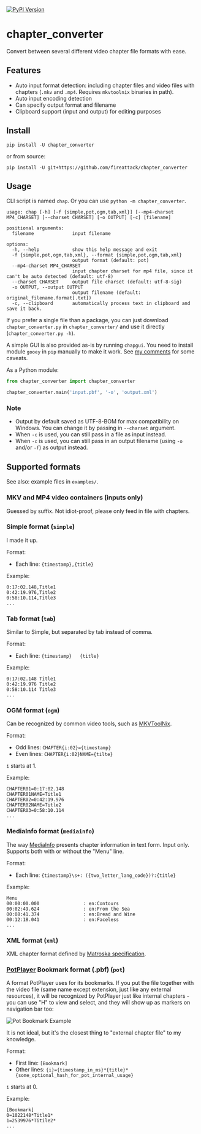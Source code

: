 [![PyPI Version](https://img.shields.io/pypi/v/chapter-converter.svg)](https://pypi.python.org/pypi/chapter-converter)

# chapter_converter
Convert between several different video chapter file formats with ease.

## Features

* Auto input format detection: including chapter files and video files with chapters (`.mkv` and `.mp4`. Requires `mkvtoolnix` binaries in path).
* Auto input encoding detection
* Can specify output format and filename
* Clipboard support (input and output) for editing purposes

## Install

```
pip install -U chapter_converter
```
or from source:
```
pip install -U git+https://github.com/fireattack/chapter_converter
```

## Usage

CLI script is named `chap`. Or you can use `python -m chapter_converter`.

```
usage: chap [-h] [-f {simple,pot,ogm,tab,xml}] [--mp4-charset MP4_CHARSET] [--charset CHARSET] [-o OUTPUT] [-c] [filename]

positional arguments:
  filename              input filename

options:
  -h, --help            show this help message and exit
  -f {simple,pot,ogm,tab,xml}, --format {simple,pot,ogm,tab,xml}
                        output format (default: pot)
  --mp4-charset MP4_CHARSET
                        input chapter charset for mp4 file, since it can't be auto detected (default: utf-8)
  --charset CHARSET     output file charset (default: utf-8-sig)
  -o OUTPUT, --output OUTPUT
                        output filename (default: original_filename.format[.txt])
  -c, --clipboard       automatically process text in clipboard and save it back.
```

If you prefer a single file than a package, you can just download `chapter_converter.py` in `chapter_converter/` and use it directly (`chapter_converter.py -h`).

A simple GUI is also provided as-is by running `chapgui`. You need to install module `gooey` in `pip` manually to make it work. See [my comments](https://github.com/fireattack/chapter_converter/pull/4#issuecomment-1359129224) for some caveats.

As a Python module:

```python
from chapter_converter import chapter_converter

chapter_converter.main('input.pbf', '-o', 'output.xml')
```

### Note

* Output by default saved as UTF-8-BOM for max compatibility on Windows. You can change it by passing in `--charset` argument.
* When `-c` is used, you can still pass in a file as input instead.
* When `-c` is used, you can still pass in an output filename (using `-o` and/or `-f`) as output instead.

## Supported formats

See also: example files in `examples/`.

### MKV and MP4 video containers (inputs only)

Guessed by suffix. Not idiot-proof, please only feed in file with chapters.

### Simple format (`simple`)

I made it up.

Format:
* Each line: `{timestamp},{title}`

Example:

```
0:17:02.148,Title1
0:42:19.976,Title2
0:58:10.114,Title3
...
```

### Tab format (`tab`)

Similar to Simple, but separated by tab instead of comma.

Format:
* Each line: `{timestamp}	{title}`

Example:

```
0:17:02.148	Title1
0:42:19.976	Title2
0:58:10.114	Title3
...
```

### OGM format (`ogm`)

Can be recognized by common video tools, such as [MKVToolNix](https://mkvtoolnix.download/).

Format:
* Odd lines: `CHAPTER{i:02}={timestamp}`
* Even lines: `CHAPTER{i:02}NAME={tilte}`

`i` starts at 1.

Example:

```
CHAPTER01=0:17:02.148
CHAPTER01NAME=Title1
CHAPTER02=0:42:19.976
CHAPTER02NAME=Title2
CHAPTER03=0:58:10.114
...
```

### MediaInfo format (`mediainfo`)

The way [MediaInfo](https://mediaarea.net/en/MediaInfo) presents chapter information in text form. Input only. Supports both with or without the "Menu" line.

Format:
* Each line: `{timestamp}\s+: ({two_letter_lang_code})?:{title}`

Example:

```
Menu
00:00:00.000                : en:Contours
00:02:49.624                : en:From the Sea
00:08:41.374                : en:Bread and Wine
00:12:18.041                : en:Faceless
...
```

### XML format (`xml`)

XML chapter format defined by [Matroska specification](https://matroska.org/technical/specs/chapters/index.html).

###  [PotPlayer](https://potplayer.daum.net/) Bookmark format (.pbf) (`pot`)

A format PotPlayer uses for its bookmarks. If you put the file together with the video file (same name except extension, just like any external resources), it will be recognized by PotPlayer just like internal chapters - you can use "H" to view and select, and they will show up as markers on navigation bar too:

![Pot Bookmark Example](img/pot.png)

It is not ideal, but it's the closest thing to "external chapter file" to my knowledge.

Format:

* First line: `[Bookmark]`
* Other lines: `{i}={timestamp_in_ms}*{title}*{some_optional_hash_for_pot_internal_usage}`

`i` starts at 0.

Example:

```
[Bookmark]
0=1022148*Title1*
1=2539976*Titile2*
...
```
